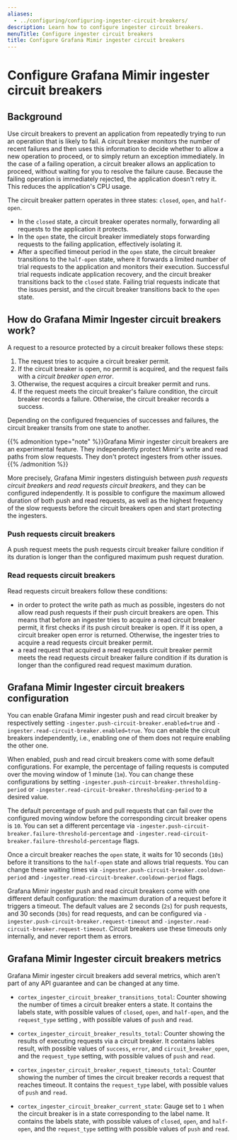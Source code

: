 ```yaml
---
aliases:
  - ../configuring/configuring-ingester-circuit-breakers/
description: Learn how to configure ingester circuit breakers.
menuTitle: Configure ingester circuit breakers
title: Configure Grafana Mimir ingester circuit breakers
---
```


# Configure Grafana Mimir ingester circuit breakers

## Background

Use circuit breakers to prevent an application from repeatedly trying to run an operation that is likely to fail.
A circuit breaker monitors the number of recent failures and then uses this information to decide whether to allow a new operation to proceed, or to simply return an exception immediately.
In the case of a failing operation, a circuit breaker allows an application to proceed, without waiting for you to resolve the failure cause.
Because the failing operation is immediately rejected, the application doesn't retry it. This reduces the application's CPU usage.

The circuit breaker pattern operates in three states: `closed`, `open`, and `half-open`.

- In the `closed` state, a circuit breaker operates normally, forwarding all requests to the application it protects.
- In the `open` state, the circuit breaker immediately stops forwarding requests to the failing application, effectively isolating it.
- After a specified timeout period in the `open` state, the circuit breaker transitions to the `half-open` state, where it forwards a limited number of trial requests to the application and monitors their execution.
  Successful trial requests indicate application recovery, and the circuit breaker transitions back to the `closed` state.
  Failing trial requests indicate that the issues persist, and the circuit breaker transitions back to the `open` state.

## How do Grafana Mimir Ingester circuit breakers work?

A request to a resource protected by a circuit breaker follows these steps:

1. The request tries to acquire a circuit breaker permit.
1. If the circuit breaker is open, no permit is acquired, and the request fails with a _circuit breaker open error_.
1. Otherwise, the request acquires a circuit breaker permit and runs.
1. If the request meets the circuit breaker's failure condition, the circuit breaker records a failure.
   Otherwise, the circuit breaker records a success.

Depending on the configured frequencies of successes and failures, the circuit breaker transits from one state to another.

{{% admonition type="note" %}}Grafana Mimir ingester circuit breakers are an experimental feature.
They independently protect Mimir's write and read paths from slow requests.
They don't protect ingesters from other issues.
{{% /admonition %}}

More precisely, Grafana Mimir ingesters distinguish between _push requests circuit breakers_ and _read requests circuit breakers_, and they can be configured independently.
It is possible to configure the maximum allowed duration of both push and read requests, as well as the highest frequency of the slow requests before the circuit breakers open and start protecting the ingesters.

### Push requests circuit breakers

A push request meets the push requests circuit breaker failure condition if its duration is longer than the configured maximum push request duration.

### Read requests circuit breakers

Read requests circuit breakers follow these conditions:

- in order to protect the write path as much as possible, ingesters do not allow read push requests if their push circuit breakers are open.
  This means that before an ingester tries to acquire a read circuit breaker permit, it first checks if its push circuit breaker is open.
  If it iss open, a circuit breaker open error is returned.
  Otherwise, the ingester tries to acquire a read requests circuit breaker permit.
- a read request that acquired a read requests circuit breaker permit meets the read requests circuit breaker failure condition if its duration is longer than the configured read request maximum duration.

## Grafana Mimir Ingester circuit breakers configuration

You can enable Grafana Mimir ingester push and read circuit breaker by respectively setting `-ingester.push-circuit-breaker.enabled=true` and `-ingester.read-circuit-breaker.enabled=true`.
You can enable the circuit breakers independently, i.e., enabling one of them does not require enabling the other one.

When enabled, push and read circuit breakers come with some default configurations.
For example, the percentage of failing requests is computed over the moving window of 1 minute (`1m`).
You can change these configurations by setting `-ingester.push-circuit-breaker.thresholding-period` or `-ingester.read-circuit-breaker.thresholding-period` to a desired value.

The default percentage of push and pull requests that can fail over the configured moving window before the corresponding circuit breaker opens is `10`.
You can set a different percentage via `-ingester.push-circuit-breaker.failure-threshold-percentage` and `-ingester.read-circuit-breaker.failure-threshold-percentage` flags.

Once a circuit breaker reaches the `open` state, it waits for 10 seconds (`10s`) before it transitions to the `half-open` state and allows trial requests.
You can change these waiting times via `-ingester.push-circuit-breaker.cooldown-period` and `-ingester.read-circuit-breaker.cooldown-period` flags.

Grafana Mimir ingester push and read circuit breakers come with one different default configuration: the maximum duration of a request before it triggers a timeout.
The default values are 2 seconds (`2s`) for push requests, and 30 seconds (`30s`) for read requests, and can be configured via `-ingester.push-circuit-breaker.request-timeout` and `-ingester.read-circuit-breaker.request-timeout`.
Circuit breakers use these timeouts only internally, and never report them as errors.

## Grafana Mimir Ingester circuit breakers metrics

Grafana Mimir ingester circuit breakers add several metrics, which aren't part of any API guarantee and can be changed at any time.

- `cortex_ingester_circuit_breaker_transitions_total`: Counter showing the number of times a circuit breaker enters a state. It contains the labels state, with possible values of `closed`, `open`, and `half-open`, and the `request_type` setting , with possible values of `push` and `read`.

- `cortex_ingester_circuit_breaker_results_total`: Counter showing the results of executing requests via a circuit breaker. It contains lables result, with possible values of `success`, `error`, and `circuit_breaker_open`, and the `request_type` setting, with possible values of `push` and `read`.

- `cortex_ingester_circuit_breaker_request_timeouts_total`: Counter showing the number of times the circuit breaker records a request that reaches timeout. It contains the `request_type` label, with possible values of `push` and `read`.

- `cortex_ingester_circuit_breaker_current_state`: Gauge set to `1` when the circuit breaker is in a state corresponding to the label name. It contains the labels state, with possible values of `closed`, `open`, and `half-open`, and the `request_type` setting with possible values of `push` and `read`.
